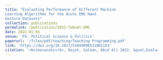 ```yaml
---
title: "Evaluating Performance of Different Machine
Learning Algorithms for the Acute EMG Hand
Gesture Datasets"
collection: publications
permalink: /publication/2022-Tabnet-EMG
date: 2022-01-01
venue: 'PS: Political Science & Politics'
paperurl: '/files/pdf/teaching/Teaching Programming.pdf'
link: 'https://doi.org/10.1017/S1049096521001153'
citation: '<b>Jeevanshi</b>, Rajat, Salman, Abid Ali 2022. &quot;Evaluating Performance of Different Machine Learning Algorithms for the Acute EMG Hand Gesture Datasets.&quot; <i>In Proceddings</i>'
---
```

